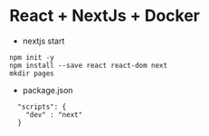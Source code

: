 # React + NextJs + Docker

+ nextjs start
```
npm init -y
npm install --save react react-dom next
mkdir pages
```

+ package.json
```
  "scripts": {
    "dev" : "next"
  }
```